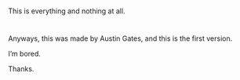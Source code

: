 #
#
This is everything and nothing at all. 
#
#
#
Anyways, this was made by Austin Gates, and this is the first version. 

I’m bored.

Thanks. 